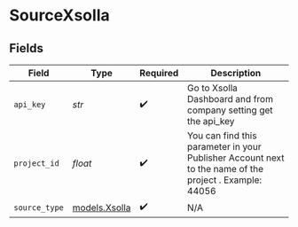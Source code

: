# SourceXsolla


## Fields

| Field                                                                                                  | Type                                                                                                   | Required                                                                                               | Description                                                                                            |
| ------------------------------------------------------------------------------------------------------ | ------------------------------------------------------------------------------------------------------ | ------------------------------------------------------------------------------------------------------ | ------------------------------------------------------------------------------------------------------ |
| `api_key`                                                                                              | *str*                                                                                                  | :heavy_check_mark:                                                                                     | Go to Xsolla Dashboard and from company setting get the api_key                                        |
| `project_id`                                                                                           | *float*                                                                                                | :heavy_check_mark:                                                                                     | You can find this parameter in your Publisher Account next to the name of the project . Example: 44056 |
| `source_type`                                                                                          | [models.Xsolla](../models/xsolla.md)                                                                   | :heavy_check_mark:                                                                                     | N/A                                                                                                    |